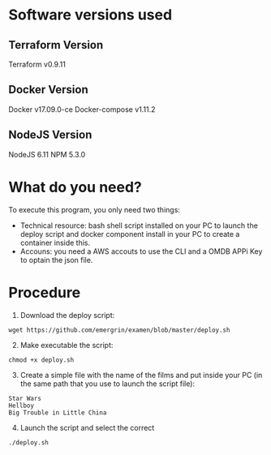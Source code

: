 # Software versions used

## Terraform Version
Terraform v0.9.11

## Docker Version
Docker v17.09.0-ce
Docker-compose v1.11.2

## NodeJS Version
NodeJS 6.11
NPM 5.3.0

# What do you need?

To execute this program, you only need two things:

- Technical resource: bash shell script installed on your PC to launch the deploy script and docker component install in your PC to create a container inside this.
- Accouns: you need a AWS accouts to use the CLI and a OMDB APPi Key to optain the json file.

# Procedure

1. Download the deploy script:
```
wget https://github.com/emergrin/examen/blob/master/deploy.sh
```
2. Make executable the script:
```
chmod +x deploy.sh
```
3. Create a simple file with the name of the films and put inside your PC (in the same path that you use to launch the script file):
```
Star Wars
Hellboy
Big Trouble in Little China
```

4. Launch the script and select the correct 
```
./deploy.sh
```
